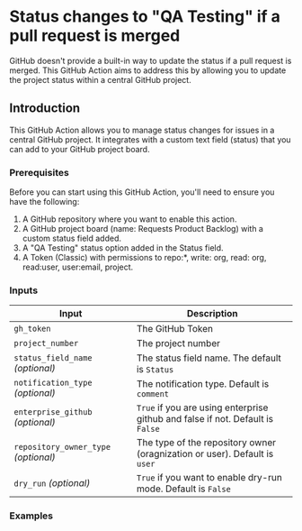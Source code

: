 # Status changes to "QA Testing" if a pull request is merged

GitHub doesn't provide a built-in way to update the status if a pull request is merged. This
GitHub Action aims to address this by allowing you to update the project status within a central GitHub project.

## Introduction

This GitHub Action allows you to manage status changes for issues in a central GitHub project. It integrates with a custom
text field (status) that you can add to your GitHub project board. 

### Prerequisites

Before you can start using this GitHub Action, you'll need to ensure you have the following:

1. A GitHub repository where you want to enable this action.
2. A GitHub project board (name: Requests Product Backlog) with a custom status field added.
3. A "QA Testing" status option added in the Status field.
4. A Token (Classic) with permissions to repo:*, write: org, read: org, read:user, user:email, project. 

### Inputs

| Input                                | Description                                                                                      |
|--------------------------------------|--------------------------------------------------------------------------------------------------|
| `gh_token`                           | The GitHub Token                                                                                 |
| `project_number`                     | The project number                                                                               |                                                          
| `status_field_name` _(optional)_     | The status field name. The default is `Status`                                                   |
| `notification_type` _(optional)_     | The notification type. Default is `comment`          |
| `enterprise_github` _(optional)_     | `True` if you are using enterprise github and false if not. Default is `False`                   |
| `repository_owner_type` _(optional)_ | The type of the repository owner (oragnization or user). Default is `user`                       |
| `dry_run` _(optional)_               | `True` if you want to enable dry-run mode. Default is `False`                                    |


### Examples

